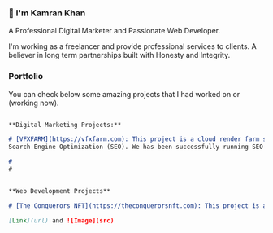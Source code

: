 ### 👋 I'm Kamran Khan

A Professional Digital Marketer and Passionate Web Developer.

I'm working as a freelancer and provide professional services to clients. A believer in long term partnerships built with 
Honesty and Integrity. 

### Portfolio

You can check below some amazing projects that I had worked on or (working now).

```markdown

**Digital Marketing Projects:**

# [VFXFARM](https://vfxfarm.com): This project is a cloud render farm service company looking to increase organic reach through 
Search Engine Optimization (SEO). We has been successfully running SEO marketing for a long time.

# 
#


**Web Development Projects**

# [The Conquerors NFT](https://theconquerorsnft.com): This project is an NFT collection minting website.

[Link](url) and ![Image](src)
```
